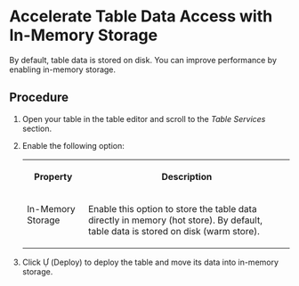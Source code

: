 <!-- loio407d1dff76a842699ea08c17eb8748dd -->

<link rel="stylesheet" type="text/css" href="../css/sap-icons.css"/>

# Accelerate Table Data Access with In-Memory Storage

By default, table data is stored on disk. You can improve performance by enabling in-memory storage.



## Procedure

1.  Open your table in the table editor and scroll to the *Table Services* section.

2.  Enable the following option:


    <table>
    <tr>
    <th valign="top">

    Property
    
    </th>
    <th valign="top">

    Description
    
    </th>
    </tr>
    <tr>
    <td valign="top">
    
    In-Memory Storage
    
    </td>
    <td valign="top">
    
    Enable this option to store the table data directly in memory \(hot store\). By default, table data is stored on disk \(warm store\).
    
    </td>
    </tr>
    </table>
    
3.  Click <span class="SAP-icons"></span> \(Deploy\) to deploy the table and move its data into in-memory storage.


